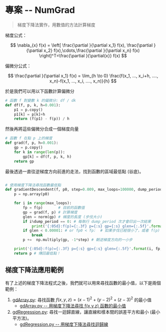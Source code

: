 # 專案 -- NumGrad

> 梯度下降法實作，用數值的方法計算梯度

梯度公式：

$$
\nabla_{x} f(x) = \left[ \frac{\partial }{\partial x_1} f(x), \frac{\partial }{\partial x_2} f(x),\cdots,\frac{\partial }{\partial x_n} f(x) \right]^T=\frac{\partial }{\partial{x}} f(x)
$$

偏微分公式：

$$
\frac{\partial }{\partial x_1} f(x) = \lim_{h \to 0} \frac{f(x_1, ..., x_i+h, ...., x_n)-f(x_1, ..., x_i, ...., x_n)}{h}
$$

於是我們可以用以下函數計算偏微分

```py
# 函數 f 對變數 k 的偏微分: df / dk
def df(f, p, k, h=0.001):
    p1 = p.copy()
    p1[k] = p[k]+h
    return (f(p1) - f(p)) / h
```

然後再將這些偏微分合成一個梯度向量

```py
# 函數 f 在點 p 上的梯度
def grad(f, p, h=0.001):
    gp = p.copy()
    for k in range(len(p)):
        gp[k] = df(f, p, k, h)
    return gp
```

最後透過一直往逆梯度方向前進的走法，找到函數的區域最低點 (谷底)。

```py

# 使用梯度下降法尋找函數最低點
def gradientDescendent(f, p0, step=0.009, max_loops=100000, dump_period=1000):
    p = np.array(p0)

    for i in range(max_loops):
        fp = f(p)       # 目前的函數值
        gp = grad(f, p) # 計算梯度 
        glen = norm(gp) # 梯度的長度 (步伐大小)
        if i%dump_period == 0: # 每執行 dump_period 次才會印出一次結果
            print('{:05d}:f(p)={:.3f} p={:s} gp={:s} glen={:.5f}'.format(i, fp, str(p), str(gp), glen))
        if glen < 0.00001: # or fp0 < fp:  # 如果步伐已經很小了，或者 f(p) 變大了，那麼就停止吧！
            break
        p +=  np.multiply(gp, -1*step) # 朝逆梯度方向的一小步

    print('{:05d}:f(p)={:.3f} p={:s} gp={:s} glen={:.5f}'.format(i, fp, str(p), str(gp), glen))
    return p # 傳回最低點！
```

## 梯度下降法應用範例

有了上述的梯度下降法程式之後，我們就可以用來尋找函數的最小值，以下是兩個範例：

1. [gdArray.py](gdArray.py): 尋找函數  $f(x,y,z) = (x-1)^2 + (y-2)^2 + (z-3)^2$ 的最小值
    * [gdArray.py -- 用梯度下降法尋找 f(x,y,z) 函數的最小值](gdArray.md)
2. [gdRegression.py](gdRegression.py): 尋找一迴歸直線，讓直線和樣本間的誤差平方和最小 (最小平方法)。
    * [gdRegression.py -- 用梯度下降法尋找迴歸線](gdRegression.md)


